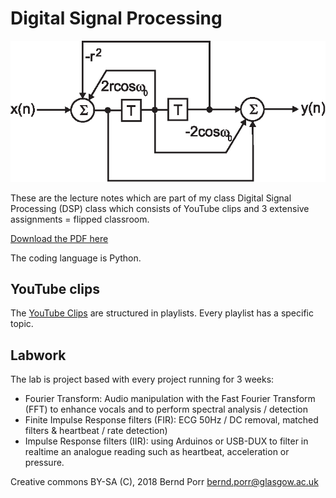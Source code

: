 # Digital Signal Processing

![alt tag](iir_fir_stop.png)

These are the lecture notes which are part of my class Digital Signal
Processing (DSP) class which consists of YouTube clips and 3 extensive
assignments = flipped classroom.

[Download the PDF here](https://github.com/berndporr/digital_signal_processing/blob/master/digital_signal_processing.pdf)

The coding language is Python.

## YouTube clips

The [YouTube Clips](https://www.youtube.com/user/DSPcourse)
are structured in playlists. Every playlist has a specific topic.

## Labwork

The lab is project based with every project running for 3 weeks:

  * Fourier Transform: Audio manipulation with the Fast Fourier Transform (FFT) to enhance vocals and to perform spectral analysis / detection
  * Finite Impulse Response filters (FIR): ECG 50Hz / DC removal, matched filters & heartbeat / rate detection)
  * Impulse Response filters (IIR): using Arduinos or USB-DUX to filter in realtime an analogue reading such as heartbeat, acceleration or pressure.

Creative commons BY-SA (C), 2018 Bernd Porr <bernd.porr@glasgow.ac.uk>
